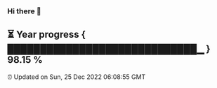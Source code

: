 ### Hi there 👋
⏳ Year progress { █████████████████████████████▁ } 98.15 %
---
⏰ Updated on Sun, 25 Dec 2022 06:08:55 GMT


